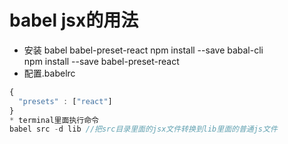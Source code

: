 # babel jsx的用法
* 安装 babel babel-preset-react
npm install --save babal-cli  
npm install --save babel-preset-react  
* 配置.babelrc  
```javascript
{
  "presets" : ["react"]
}
* terminal里面执行命令
babel src -d lib //把src目录里面的jsx文件转换到lib里面的普通js文件


